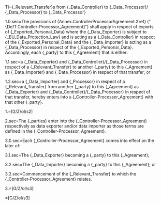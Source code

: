 Ti={_Relevant_Transfer}s from {_Data_Controller} to {_Data_Processor}/ {_Data_Processor} to {_Data_Processor}

1.0.sec=The provisions of {Annex.ControllerProcessorAgreement.Xref} ("{DefT.Controller-Processor_Agreement}") shall apply in respect of exports of {_Exported_Personal_Data} where the {_Data_Exporter} is subject to {_EU_Data_Protection_Law} and is acting as a {_Data_Controller} in respect of the {_Exported_Personal_Data} and the {_Data_Importer} is acting as a {_Data_Processor} in respect of the {_Exported_Personal_Data}. Accordingly, each {_party} to this {_Agreement} that is either:

1.1.sec=a {_Data_Exporter} and {_Data_Controller}/{_Data_Processor} in respect of a {_Relevant_Transfer} to another {_party} to this {_Agreement} as {_Data_Importer} and {_Data_Processor} in respect of that transfer; or

1.2.sec=a {_Data_Importer} and {_Processor} in respect of a {_Relevant_Transfer} from another {_party} to this {_Agreement} as {_Data_Exporter} and {_Data_Controller}/{_Data_Processor} in respect of that transfer, hereby enters into a {_Controller-Processor_Agreement} with that other {_party}.

1.=[G/Z/ol/s2]

2.sec=The {_parties} enter into the {_Controller-Processor_Agreement} respectively as data exporter and/or data importer as those terms are defined in the {_Controller-Processor_Agreement}.

3.0.sec=Each {_Controller-Processor_Agreement} comes into effect on the later of:

3.1.sec=The {_Data_Exporter} becoming a {_party} to this {_Agreement};

3.2.sec=The {_Data_Importer} becoming a {_party} to this {_Agreement}; or

3.3.sec=Commencement of the {_Relevant_Transfer} to which the {_Controller-Processor_Agreement} relates.

3.=[G/Z/ol/s3]

=[G/Z/ol/s3]
